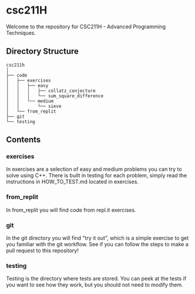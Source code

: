 # csc211H
Welcome to the repository for CSC211H - Advanced Programming Techniques.

## Directory Structure
```
csc211h
│
├── code
│   ├── exercises
│   │   ├── easy
│   │   │   ├── collatz_conjecture
│   │   │   └── sum_square_difference
│   │   └── medium
│   │       └── sieve
│   └── from_replit
├── git
└── testing
```

## Contents

### exercises
In exercises are a selection of easy and medium problems you can try to solve using C++. There is built in testing for
each problem, simply read the instructions in HOW_TO_TEST.md located in exercises.

### from_replit
In from_replit you will find code from repl.it exercises.

### git
In the git directory you will find "try it out", which is a simple exercise to get you familiar with the git workflow.
See if you can follow the steps to make a pull request to this repository!

### testing
Testing is the directory where tests are stored.
You can peek at the tests if you want to see how they work, but you should not need to modify them.